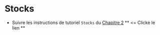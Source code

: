 # Stocks

* Suivre les instructions de tutoriel `Stocks` du [Chapitre 2](../M.Manning/chapter2) ** <= Clicke le lien **

